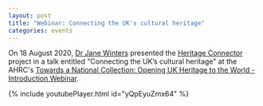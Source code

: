 ```yaml
---
layout: post
title: "Webinar: Connecting the UK's cultural heritage"
categories: events
---
```


On 18 August 2020, [Dr Jane Winters](https://research.sas.ac.uk/search/staff/126/professor-jane-winters) presented the [Heritage Connector](https://www.sciencemuseumgroup.org.uk/project/heritage-connector/) project in a talk entitled "Connecting the UK’s cultural heritage" at the AHRC's [Towards a National Collection: Opening UK Heritage to the World - Introduction Webinar](https://ahrc.ukri.org/research/fundedthemesandprogrammes/tanc-opening-uk-heritage-to-the-world/). 

{% include youtubePlayer.html id="yQpEyuZmx64" %}
